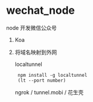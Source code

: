# wechat_node
node 开发微信公众号

1. Koa

2. 将域名映射到外网

    localtunnel

        npm install -g localtunnel
        (lt --port number)

    ngrok / tunnel.mobi / 花生壳
